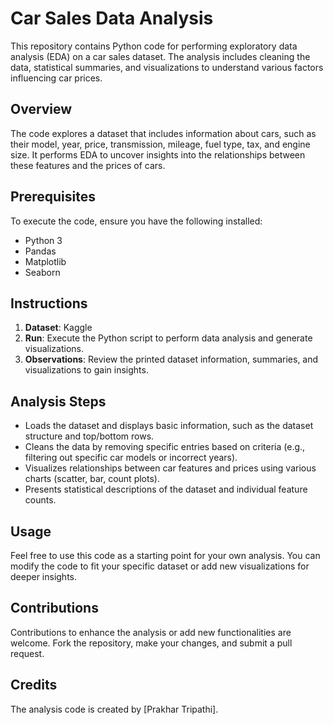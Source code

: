 # Car Sales Data Analysis

This repository contains Python code for performing exploratory data analysis (EDA) on a car sales dataset. The analysis includes cleaning the data, statistical summaries, and visualizations to understand various factors influencing car prices.

## Overview

The code explores a dataset that includes information about cars, such as their model, year, price, transmission, mileage, fuel type, tax, and engine size. It performs EDA to uncover insights into the relationships between these features and the prices of cars.

## Prerequisites

To execute the code, ensure you have the following installed:

- Python 3
- Pandas
- Matplotlib
- Seaborn

## Instructions

1. **Dataset**: Kaggle
2. **Run**: Execute the Python script to perform data analysis and generate visualizations.
3. **Observations**: Review the printed dataset information, summaries, and visualizations to gain insights.

## Analysis Steps

- Loads the dataset and displays basic information, such as the dataset structure and top/bottom rows.
- Cleans the data by removing specific entries based on criteria (e.g., filtering out specific car models or incorrect years).
- Visualizes relationships between car features and prices using various charts (scatter, bar, count plots).
- Presents statistical descriptions of the dataset and individual feature counts.

## Usage

Feel free to use this code as a starting point for your own analysis. You can modify the code to fit your specific dataset or add new visualizations for deeper insights.

## Contributions

Contributions to enhance the analysis or add new functionalities are welcome. Fork the repository, make your changes, and submit a pull request.

## Credits

The analysis code is created by [Prakhar Tripathi].

